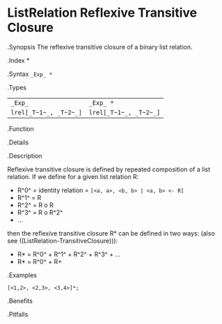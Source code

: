 # ListRelation Reflexive Transitive Closure

.Synopsis
The reflexive transitive closure of a binary list relation.

.Index
*

.Syntax
`_Exp_ *`

.Types


|                      |                       |
| --- | --- |
|`_Exp_`               | `_Exp_ *`             |
| `lrel[_T~1~_, _T~2~_]` | `lrel[_T~1~_, _T~2~_]`  |


.Function

.Details

.Description

Reflexive transitive closure is defined by repeated composition of a list relation.
If we define for a given list relation R:

*  R^0^ = identity relation = `[<a, a>, <b, b> | <a, b> <- R]`
*  R^1^ = R
*  R^2^ = R o R
*  R^3^ = R o R^2^
*  ...


then the reflexive transitive closure R* can be defined in two ways:
(also see ((ListRelation-TransitiveClosure))):

*  R* = R^0^ + R^1^ + R^2^ + R^3^ + ...
*  R* = R^0^ + R+


.Examples
```rascal-shell
[<1,2>, <2,3>, <3,4>]*;
```

.Benefits

.Pitfalls

